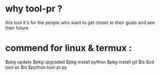 # why tool-pr ?
this tool it's for the people who want to get closer to their goals and see their future
# commend for linux & termux :
 $pkg update
 $pkg upgraded
 $pkg install python
 $pkg install git
 $ls
 $cd tool-pr
 $ls
 $python tool-pr.py
 
